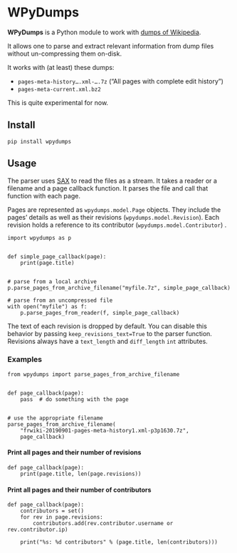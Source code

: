 # WPyDumps

**WPyDumps** is a Python module to work with [dumps of Wikipedia][dumps].

It allows one to parse and extract relevant information from dump files without un-compressing them on-disk.

It works with (at least) these dumps:

- `pages-meta-history….xml-….7z` (“All pages with complete edit history”)
- `pages-meta-current.xml.bz2`

This is quite experimental for now.

[dumps]: https://dumps.wikimedia.org

## Install

    pip install wpydumps

## Usage

The parser uses [SAX][] to read the files as a stream. It takes a reader or a filename and a page callback function. It
parses the file and call that function with each page.

Pages are represented as `wpydumps.model.Page` objects. They include the pages’ details as well as their
revisions (`wpydumps.model.Revision`). Each revision holds a reference to its contributor (`wpydumps.model.Contributor`)
.

```python3
import wpydumps as p


def simple_page_callback(page):
    print(page.title)


# parse from a local archive
p.parse_pages_from_archive_filename("myfile.7z", simple_page_callback)

# parse from an uncompressed file
with open("myfile") as f:
    p.parse_pages_from_reader(f, simple_page_callback)
```

The text of each revision is dropped by default. You can disable this behavior by passing `keep_revisions_text=True` to
the parser function. Revisions always have a `text_length` and `diff_length` `int` attributes.

[SAX]: https://docs.python.org/3.6/library/xml.sax.html

### Examples

```python3
from wpydumps import parse_pages_from_archive_filename


def page_callback(page):
    pass  # do something with the page


# use the appropriate filename
parse_pages_from_archive_filename(
    "frwiki-20190901-pages-meta-history1.xml-p3p1630.7z",
    page_callback)
```

#### Print all pages and their number of revisions

```python3
def page_callback(page):
    print(page.title, len(page.revisions))
```

#### Print all pages and their number of contributors

```python3
def page_callback(page):
    contributors = set()
    for rev in page.revisions:
        contributors.add(rev.contributor.username or rev.contributor.ip)

    print("%s: %d contributors" % (page.title, len(contributors)))
```
